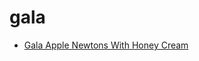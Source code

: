 # gala

 * [Gala Apple Newtons With Honey Cream](../index/g/gala-apple-newtons-with-honey-cream-108699.json)
